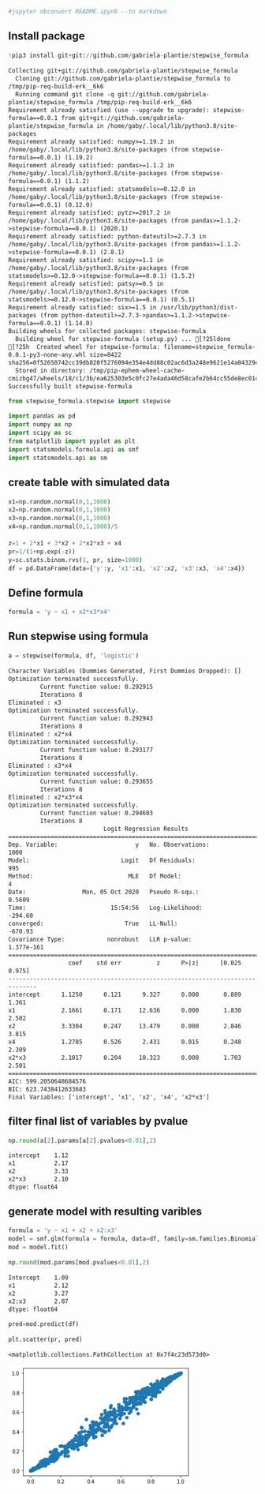 ```python
#jupyter nbconvert README.ipynb --to markdown
```

## Install package


```python
!pip3 install git+git://github.com/gabriela-plantie/stepwise_formula
```

    Collecting git+git://github.com/gabriela-plantie/stepwise_formula
      Cloning git://github.com/gabriela-plantie/stepwise_formula to /tmp/pip-req-build-erk__6k6
      Running command git clone -q git://github.com/gabriela-plantie/stepwise_formula /tmp/pip-req-build-erk__6k6
    Requirement already satisfied (use --upgrade to upgrade): stepwise-formula==0.0.1 from git+git://github.com/gabriela-plantie/stepwise_formula in /home/gaby/.local/lib/python3.8/site-packages
    Requirement already satisfied: numpy>=1.19.2 in /home/gaby/.local/lib/python3.8/site-packages (from stepwise-formula==0.0.1) (1.19.2)
    Requirement already satisfied: pandas>=1.1.2 in /home/gaby/.local/lib/python3.8/site-packages (from stepwise-formula==0.0.1) (1.1.2)
    Requirement already satisfied: statsmodels>=0.12.0 in /home/gaby/.local/lib/python3.8/site-packages (from stepwise-formula==0.0.1) (0.12.0)
    Requirement already satisfied: pytz>=2017.2 in /home/gaby/.local/lib/python3.8/site-packages (from pandas>=1.1.2->stepwise-formula==0.0.1) (2020.1)
    Requirement already satisfied: python-dateutil>=2.7.3 in /home/gaby/.local/lib/python3.8/site-packages (from pandas>=1.1.2->stepwise-formula==0.0.1) (2.8.1)
    Requirement already satisfied: scipy>=1.1 in /home/gaby/.local/lib/python3.8/site-packages (from statsmodels>=0.12.0->stepwise-formula==0.0.1) (1.5.2)
    Requirement already satisfied: patsy>=0.5 in /home/gaby/.local/lib/python3.8/site-packages (from statsmodels>=0.12.0->stepwise-formula==0.0.1) (0.5.1)
    Requirement already satisfied: six>=1.5 in /usr/lib/python3/dist-packages (from python-dateutil>=2.7.3->pandas>=1.1.2->stepwise-formula==0.0.1) (1.14.0)
    Building wheels for collected packages: stepwise-formula
      Building wheel for stepwise-formula (setup.py) ... [?25ldone
    [?25h  Created wheel for stepwise-formula: filename=stepwise_formula-0.0.1-py3-none-any.whl size=8422 sha256=0f52650742cc39db820f5276094e354e4dd88c02ac6d3a248e9621e14a043294
      Stored in directory: /tmp/pip-ephem-wheel-cache-cmizbg47/wheels/18/c1/3b/ea625303e5c0fc27e4ada46d58cafe2b64cc55de8ec014afa8
    Successfully built stepwise-formula



```python
from stepwise_formula.stepwise import stepwise
```


```python
import pandas as pd
import numpy as np
import scipy as sc
from matplotlib import pyplot as plt
import statsmodels.formula.api as smf
import statsmodels.api as sm
```

## create table with simulated data


```python
x1=np.random.normal(0,1,1000)
x2=np.random.normal(0,1,1000)
x3=np.random.normal(0,1,1000)
x4=np.random.normal(0,1,1000)/5

z=1 + 2*x1 + 3*x2 + 2*x2*x3 + x4
pr=1/(1+np.exp(-z))
y=sc.stats.binom.rvs(1, pr, size=1000)
df = pd.DataFrame(data={'y':y, 'x1':x1, 'x2':x2, 'x3':x3, 'x4':x4})

```

## Define formula


```python
formula = 'y ~ x1 + x2*x3*x4'
```

## Run stepwise using formula


```python
a = stepwise(formula, df, 'logistic')
```

    Character Variables (Dummies Generated, First Dummies Dropped): []
    Optimization terminated successfully.
             Current function value: 0.292915
             Iterations 8
    Eliminated : x3
    Optimization terminated successfully.
             Current function value: 0.292943
             Iterations 8
    Eliminated : x2*x4
    Optimization terminated successfully.
             Current function value: 0.293177
             Iterations 8
    Eliminated : x3*x4
    Optimization terminated successfully.
             Current function value: 0.293655
             Iterations 8
    Eliminated : x2*x3*x4
    Optimization terminated successfully.
             Current function value: 0.294603
             Iterations 8
                               Logit Regression Results                           
    ==============================================================================
    Dep. Variable:                      y   No. Observations:                 1000
    Model:                          Logit   Df Residuals:                      995
    Method:                           MLE   Df Model:                            4
    Date:                Mon, 05 Oct 2020   Pseudo R-squ.:                  0.5609
    Time:                        15:54:56   Log-Likelihood:                -294.60
    converged:                       True   LL-Null:                       -670.93
    Covariance Type:            nonrobust   LLR p-value:                1.377e-161
    ==============================================================================
                     coef    std err          z      P>|z|      [0.025      0.975]
    ------------------------------------------------------------------------------
    intercept      1.1250      0.121      9.327      0.000       0.889       1.361
    x1             2.1661      0.171     12.636      0.000       1.830       2.502
    x2             3.3304      0.247     13.479      0.000       2.846       3.815
    x4             1.2785      0.526      2.431      0.015       0.248       2.309
    x2*x3          2.1017      0.204     10.323      0.000       1.703       2.501
    ==============================================================================
    AIC: 599.2050648684576
    BIC: 623.7438412633683
    Final Variables: ['intercept', 'x1', 'x2', 'x4', 'x2*x3']


## filter final list of variables by pvalue


```python
np.round(a[2].params[a[2].pvalues<0.01],2)
```




    intercept    1.12
    x1           2.17
    x2           3.33
    x2*x3        2.10
    dtype: float64



## generate model with resulting varibles


```python
formula = 'y ~ x1 + x2 + x2:x3'
model = smf.glm(formula = formula, data=df, family=sm.families.Binomial())
mod = model.fit()
```


```python
np.round(mod.params[mod.pvalues<0.01],2)
```




    Intercept    1.09
    x1           2.12
    x2           3.27
    x2:x3        2.07
    dtype: float64




```python
pred=mod.predict(df)
```


```python
plt.scatter(pr, pred)
```




    <matplotlib.collections.PathCollection at 0x7f4c23d573d0>




    
![png](README_files/README_17_1.png)
    



```python

```
